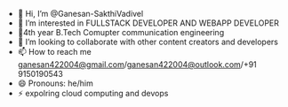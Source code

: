 - 👋 Hi, I’m @Ganesan-SakthiVadivel
- 👀 I’m interested in FULLSTACK DEVELOPER AND WEBAPP DEVELOPER 
- 🌱4th year B.Tech Comupter communication engineering 
- 💞️ I’m looking to collaborate with other content creators and developers
- 📫 How to reach me ganesan422004@gmail.com/ganesan422004@outlook.com/+91 9150190543
- 😄 Pronouns: he/him
- ⚡ expolring cloud computing and devops

<!---
Ganesan-SakthiVadivel/Ganesan-SakthiVadivel is a ✨ special ✨ repository because its `README.md` (this file) appears on your GitHub profile.
You can click the Preview link to take a look at your changes.
--->
